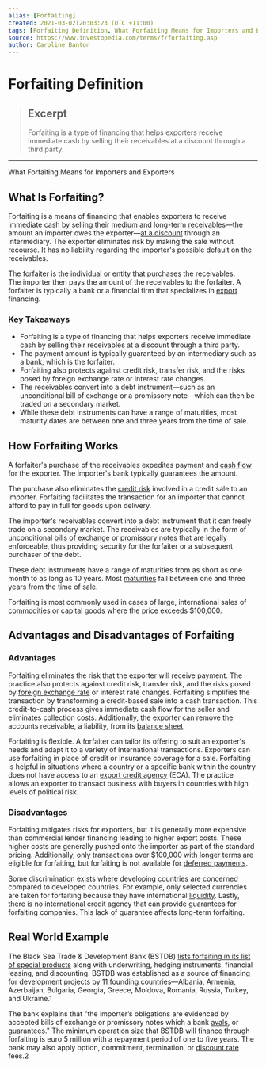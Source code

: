 ```yaml
---
alias: [Forfaiting]
created: 2021-03-02T20:03:23 (UTC +11:00)
tags: [Forfaiting Definition, What Forfaiting Means for Importers and Exporters]
source: https://www.investopedia.com/terms/f/forfaiting.asp
author: Caroline Banton
---
```


# Forfaiting Definition

> ## Excerpt
> Forfaiting is a type of financing that helps exporters receive immediate cash by selling their receivables at a discount through a third party.

---

What Forfaiting Means for Importers and Exporters
## What Is Forfaiting?

Forfaiting is a means of financing that enables exporters to receive immediate cash by selling their medium and long-term [receivables](https://www.investopedia.com/terms/r/receivables.asp)—the amount an importer owes the exporter—[at a discount](https://www.investopedia.com/terms/a/at-a-discount.asp) through an intermediary. The exporter eliminates risk by making the sale without recourse. It has no liability regarding the importer's possible default on the receivables.

The forfaiter is the individual or entity that purchases the receivables. The importer then pays the amount of the receivables to the forfaiter. A forfaiter is typically a bank or a financial firm that specializes in [export](https://www.investopedia.com/terms/e/export.asp) financing.

### Key Takeaways

-   Forfaiting is a type of financing that helps exporters receive immediate cash by selling their receivables at a discount through a third party.
-   The payment amount is typically guaranteed by an intermediary such as a bank, which is the forfaiter.
-   Forfaiting also protects against credit risk, transfer risk, and the risks posed by foreign exchange rate or interest rate changes.
-   The receivables convert into a debt instrument—such as an unconditional bill of exchange or a promissory note—which can then be traded on a secondary market.
-   While these debt instruments can have a range of maturities, most maturity dates are between one and three years from the time of sale.

## How Forfaiting Works

A forfaiter's purchase of the receivables expedites payment and [cash flow](https://www.investopedia.com/terms/c/cashflow.asp) for the exporter. The importer's bank typically guarantees the amount.

The purchase also eliminates the [credit risk](https://www.investopedia.com/terms/c/creditrisk.asp) involved in a credit sale to an importer. Forfaiting facilitates the transaction for an importer that cannot afford to pay in full for goods upon delivery. 

The importer's receivables convert into a debt instrument that it can freely trade on a secondary market. The receivables are typically in the form of unconditional [bills of exchange](https://www.investopedia.com/terms/b/billofexchange.asp) or [promissory notes](https://www.investopedia.com/terms/p/promissorynote.asp) that are legally enforceable, thus providing security for the forfaiter or a subsequent purchaser of the debt.

These debt instruments have a range of maturities from as short as one month to as long as 10 years. Most [maturities](https://www.investopedia.com/terms/m/maturity.asp) fall between one and three years from the time of sale.

Forfaiting is most commonly used in cases of large, international sales of [commodities](https://www.investopedia.com/terms/c/commodity.asp) or capital goods where the price exceeds $100,000.

## Advantages and Disadvantages of Forfaiting

### Advantages

Forfaiting eliminates the risk that the exporter will receive payment. The practice also protects against credit risk, transfer risk, and the risks posed by [foreign exchange rate](https://www.investopedia.com/articles/forex/082515/how-avoid-exchange-rate-risk.asp) or interest rate changes. Forfaiting simplifies the transaction by transforming a credit-based sale into a cash transaction. This credit-to-cash process gives immediate cash flow for the seller and eliminates collection costs. Additionally, the exporter can remove the accounts receivable, a liability, from its [balance sheet](https://www.investopedia.com/terms/b/balancesheet.asp).

Forfaiting is flexible. A forfaiter can tailor its offering to suit an exporter's needs and adapt it to a variety of international transactions. Exporters can use forfaiting in place of credit or insurance coverage for a sale. Forfaiting is helpful in situations where a country or a specific bank within the country does not have access to an [export credit agency](https://www.investopedia.com/terms/e/export-credit-agency.asp) (ECA). The practice allows an exporter to transact business with buyers in countries with high levels of political risk.

### Disadvantages

Forfaiting mitigates risks for exporters, but it is generally more expensive than commercial lender financing leading to higher export costs. These higher costs are generally pushed onto the importer as part of the standard pricing. Additionally, only transactions over $100,000 with longer terms are eligible for forfaiting, but forfaiting is not available for [deferred payments](https://www.investopedia.com/terms/d/deferredpaymentoption.asp).

Some discrimination exists where developing countries are concerned compared to developed countries. For example, only selected currencies are taken for forfaiting because they have international [liquidity](https://www.investopedia.com/terms/l/liquidity.asp). Lastly, there is no international credit agency that can provide guarantees for forfaiting companies. This lack of guarantee affects long-term forfaiting.

## Real World Example

The Black Sea Trade & Development Bank (BSTDB) [lists forfaiting in its list of special products](https://www.bstdb.org/what-we-offer/special-products) along with underwriting, hedging instruments, financial leasing, and discounting. BSTDB was established as a source of financing for development projects by 11 founding countries—Albania, Armenia, Azerbaijan, Bulgaria, Georgia, Greece, Moldova, Romania, Russia, Turkey, and Ukraine.1

The bank explains that "the importer’s obligations are evidenced by accepted bills of exchange or promissory notes which a bank [avals](https://www.investopedia.com/terms/a/aval.asp), or guarantees." The minimum operation size that BSTDB will finance through forfaiting is euro 5 million with a repayment period of one to five years. The bank may also apply option, commitment, termination, or [discount rate](https://www.investopedia.com/terms/d/discountrate.asp) fees.2

